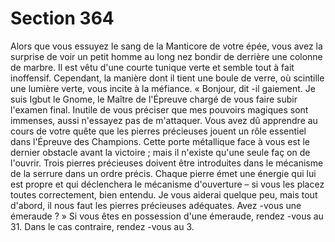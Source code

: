 # Section 364

Alors que vous essuyez le sang de la Manticore  de votre épée, vous avez la surprise de
voir un petit homme au long nez bondir de derrière une colonne de marbre. Il est vêtu
d'une courte tunique verte et semble tout à fait inoffensif. Cependant, la manière dont il
tient une boule de verre, où scintille  une lumière verte, vous incite à la méfiance.
« Bonjour, dit -il gaiement. Je suis Igbut le Gnome, le Maître de l'Épreuve chargé de vous
faire subir l'examen final. Inutile de vous préciser que mes pouvoirs magiques sont
immenses, aussi n'essayez pas de m'attaquer. Vous avez dû apprendre au cours de votre
quête que les pierres précieuses jouent un rôle essentiel dans l'Épreuve des Champions.
Cette porte métallique face à vous est le dernier obstacle avant la victoire  ; mais il n'existe
qu'une seule faç on de l'ouvrir. Trois pierres précieuses doivent être introduites dans le
mécanisme de la serrure dans un ordre précis. Chaque pierre émet une énergie qui lui est
propre et qui déclenchera le mécanisme d'ouverture – si vous les placez toutes
correctement, bien entendu. Je vous aiderai quelque peu, mais tout d'abord, il nous faut
les pierres précieuses adéquates. Avez -vous une émeraude  ? » Si vous êtes en possession
d'une émeraude, rendez -vous au 31. Dans le cas contraire, rendez -vous au 3.